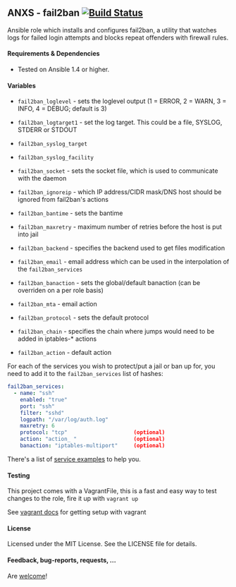 ## ANXS - fail2ban [![Build Status](https://travis-ci.org/ANXS/fail2ban.png)](https://travis-ci.org/ANXS/fail2ban)

Ansible role which installs and configures fail2ban, a utility that watches logs for failed login attempts and blocks repeat offenders with firewall rules.


#### Requirements & Dependencies
- Tested on Ansible 1.4 or higher.


#### Variables

- `fail2ban_loglevel` - sets the loglevel output (1 = ERROR, 2 = WARN, 3 = INFO, 4 = DEBUG; default is 3)
- `fail2ban_logtarget1` - set the log target. This could be a file, SYSLOG, STDERR or STDOUT
- `fail2ban_syslog_target`
- `fail2ban_syslog_facility`
- `fail2ban_socket` - sets the socket file, which is used to communicate with the daemon

- `fail2ban_ignoreip` - which IP address/CIDR mask/DNS host should be ignored from fail2ban's actions
- `fail2ban_bantime` - sets the bantime
- `fail2ban_maxretry` - maximum number of retries before the host is put into jail
- `fail2ban_backend` - specifies the backend used to get files modification
- `fail2ban_email` - email address which can be used in the interpolation of the `fail2ban_services`
- `fail2ban_banaction` - sets the global/default banaction (can be overriden on a per role basis)
- `fail2ban_mta` - email action
- `fail2ban_protocol` - sets the default protocol
- `fail2ban_chain` - specifies the chain where jumps would need to be added in iptables-* actions
- `fail2ban_action` - default action

For each of the services you wish to protect/put a jail or ban up for, you need to add it to the `fail2ban_services` list of hashes:

```yaml
fail2ban_services:
  - name: "ssh"
    enabled: "true"
    port: "ssh"
    filter: "sshd"
    logpath: "/var/log/auth.log"
    maxretry: 6
    protocol: "tcp"                     (optional)
    action: "action_ "                  (optional)
    banaction: "iptables-multiport"     (optional)
```

There's a list of [service examples](services_examples.md) to help you.


#### Testing
This project comes with a VagrantFile, this is a fast and easy way to test changes to the role, fire it up with `vagrant up`

See [vagrant docs](https://docs.vagrantup.com/v2/) for getting setup with vagrant


#### License

Licensed under the MIT License. See the LICENSE file for details.


#### Feedback, bug-reports, requests, ...

Are [welcome](https://github.com/ANXS/fail2ban/issues)!
